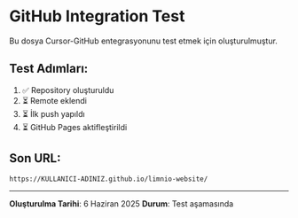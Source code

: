 # GitHub Integration Test

Bu dosya Cursor-GitHub entegrasyonunu test etmek için oluşturulmuştur.

## Test Adımları:
1. ✅ Repository oluşturuldu
2. ⏳ Remote eklendi
3. ⏳ İlk push yapıldı
4. ⏳ GitHub Pages aktifleştirildi

## Son URL:
`https://KULLANICI-ADINIZ.github.io/limnio-website/`

---
**Oluşturulma Tarihi**: 6 Haziran 2025
**Durum**: Test aşamasında 